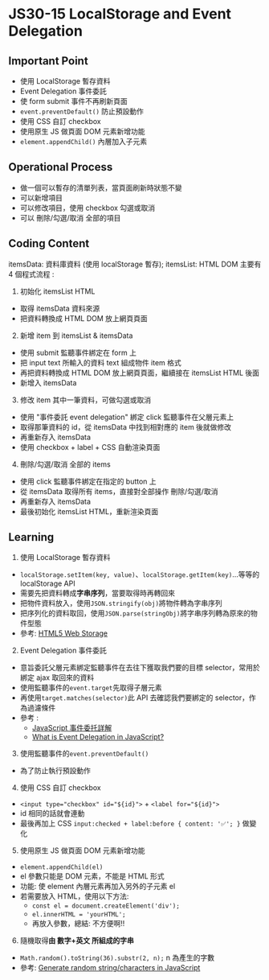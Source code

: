 # JS30-15 LocalStorage and Event Delegation

## Important Point
- 使用 LocalStorage 暫存資料
- Event Delegation 事件委託
- 使 form submit 事件不再刷新頁面
- `event.preventDefault()` 防止預設動作
- 使用 CSS 自訂 checkbox
- 使用原生 JS 做頁面 DOM 元素新增功能
- `element.appendChild()` 內層加入子元素

## Operational Process
- 做一個可以暫存的清單列表，當頁面刷新時狀態不變
- 可以新增項目
- 可以修改項目，使用 checkbox 勾選或取消
- 可以 刪除/勾選/取消 全部的項目

## Coding Content
itemsData: 資料庫資料 (使用 localStorage 暫存); itemsList: HTML DOM
主要有 4 個程式流程 :

1. 初始化 itemsList HTML
  - 取得 itemsData 資料來源
  - 把資料轉換成 HTML DOM 放上網頁頁面

2. 新增 item 到 itemsList & itemsData
  - 使用 submit 監聽事件綁定在 form 上
  - 把 input text 所輸入的資料 text 組成物件 item 格式
  - 再把資料轉換成 HTML DOM 放上網頁頁面，繼續接在 itemsList HTML 後面
  - 新增入 itemsData

3. 修改 item 其中一筆資料，可做勾選或取消
  - 使用 "事件委託 event delegation" 綁定 click 監聽事件在父層元素上
  - 取得那筆資料的 id，從 itemsData 中找到相對應的 item 後就做修改
  - 再重新存入 itemsData
  - 使用 checkbox + label + CSS 自動渲染頁面

4. 刪除/勾選/取消 全部的 items
  - 使用 click 監聽事件綁定在指定的 button 上
  - 從 itemsData 取得所有 items，直接對全部操作 刪除/勾選/取消
  - 再重新存入 itemsData
  - 最後初始化 itemsList HTML，重新渲染頁面


## Learning
1. 使用 LocalStorage 暫存資料
  - `localStorage.setItem(key, value)`、`localStorage.getItem(key)`...等等的 localStorage API
  - 需要先把資料轉成**字串序列**，當要取得時再轉回來
  - 把物件資料放入，使用`JSON.stringify(obj)`將物件轉為字串序列
  - 把序列化的資料取回，使用`JSON.parse(stringObj)`將字串序列轉為原來的物件型態
  - 參考: [HTML5 Web Storage](http://www.runoob.com/html/html5-webstorage.html)

2. Event Delegation 事件委託
  - 意旨委託父層元素綁定監聽事件在去往下獲取我們要的目標 selector，常用於綁定 ajax 取回來的資料
  - 使用監聽事件的`event.target`先取得子層元素
  - 再使用`target.matches(selector)`此 API 去確認我們要綁定的 selector，作為過濾條件
  - 參考 :
    - [JavaScript 事件委托詳解](https://qiutc.me/post/event-delegation.html)
    - [What is Event Delegation in JavaScript?](https://medium.com/@bretdoucette/part-4-what-is-event-delegation-in-javascript-f5c8c0de2983)

3. 使用監聽事件的`event.preventDefault()`
  - 為了防止執行預設動作

4. 使用 CSS 自訂 checkbox
  - `<input type="checkbox" id="${id}">` + `<label for="${id}">`
  - id 相同的話就會連動
  - 最後再加上 CSS `input:checked + label:before { content: '✅'; }` 做變化

5. 使用原生 JS 做頁面 DOM 元素新增功能
  - `element.appendChild(el)`
  - el 參數只能是 DOM 元素，不能是 HTML 形式
  - 功能: 使 element 內層元素再加入另外的子元素 el
  - 若需要放入 HTML，使用以下方法:
    - `const el = document.createElement('div');`
    - `el.innerHTML = 'yourHTML';`
    - 再放入參數，總結: 不方便啊!!

6. 隨機取得**由 數字+英文 所組成的字串**
  - `Math.random().toString(36).substr(2, n);` n 為產生的字數
  - 參考: [Generate random string/characters in JavaScript](https://stackoverflow.com/questions/1349404/generate-random-string-characters-in-javascript)
